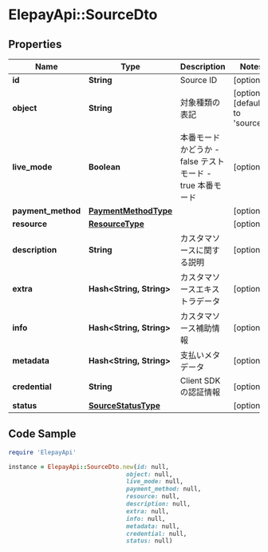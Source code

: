 # ElepayApi::SourceDto

## Properties

Name | Type | Description | Notes
------------ | ------------- | ------------- | -------------
**id** | **String** | Source ID | [optional] 
**object** | **String** | 対象種類の表記 | [optional] [default to &#39;source&#39;]
**live_mode** | **Boolean** | 本番モードかどうか - false テストモード - true 本番モード  | [optional] 
**payment_method** | [**PaymentMethodType**](PaymentMethodType.md) |  | [optional] 
**resource** | [**ResourceType**](ResourceType.md) |  | [optional] 
**description** | **String** | カスタマソースに関する説明 | [optional] 
**extra** | **Hash&lt;String, String&gt;** | カスタマソースエキストラデータ | [optional] 
**info** | **Hash&lt;String, String&gt;** | カスタマソース補助情報 | [optional] 
**metadata** | **Hash&lt;String, String&gt;** | 支払いメタデータ | [optional] 
**credential** | **String** | Client SDK の認証情報 | [optional] 
**status** | [**SourceStatusType**](SourceStatusType.md) |  | [optional] 

## Code Sample

```ruby
require 'ElepayApi'

instance = ElepayApi::SourceDto.new(id: null,
                                 object: null,
                                 live_mode: null,
                                 payment_method: null,
                                 resource: null,
                                 description: null,
                                 extra: null,
                                 info: null,
                                 metadata: null,
                                 credential: null,
                                 status: null)
```



